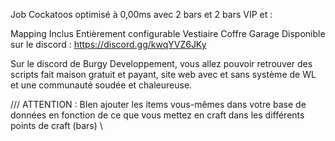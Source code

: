 Job Cockatoos optimisé à 0,00ms avec 2 bars et 2 bars VIP et :

Mapping Inclus
Entièrement configurable
Vestiaire
Coffre
Garage
Disponible sur le discord : https://discord.gg/kwqYVZ6JKy

Sur le discord de Burgy Developpement, vous allez pouvoir retrouver des scripts fait maison gratuit et payant, site web avec et sans système de WL et une communauté soudée et chaleureuse.

/// ATTENTION : BIen ajouter les items vous-mêmes dans votre base de données en fonction de ce que vous mettez en craft dans les différents points de craft (bars) \\
